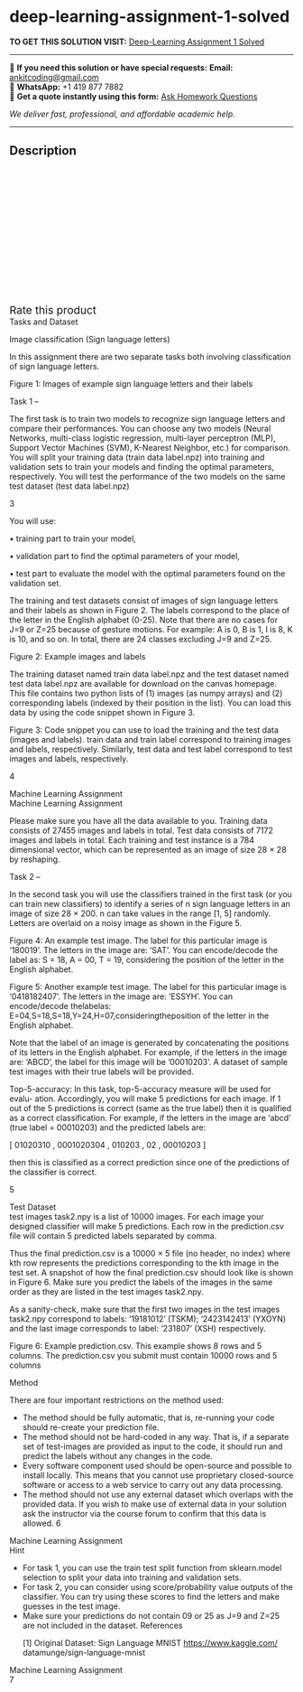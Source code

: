 # deep-learning-assignment-1-solved
**TO GET THIS SOLUTION VISIT:** [Deep-Learning Assignment 1 Solved](https://www.ankitcodinghub.com/product/deep-learning-assignment-1-solved/)


---

📩 **If you need this solution or have special requests:** **Email:** ankitcoding@gmail.com  
📱 **WhatsApp:** +1 419 877 7882  
📄 **Get a quote instantly using this form:** [Ask Homework Questions](https://www.ankitcodinghub.com/services/ask-homework-questions/)

*We deliver fast, professional, and affordable academic help.*

---

<h2>Description</h2>



<div class="kk-star-ratings kksr-auto kksr-align-center kksr-valign-top" data-payload="{&quot;align&quot;:&quot;center&quot;,&quot;id&quot;:&quot;93341&quot;,&quot;slug&quot;:&quot;default&quot;,&quot;valign&quot;:&quot;top&quot;,&quot;ignore&quot;:&quot;&quot;,&quot;reference&quot;:&quot;auto&quot;,&quot;class&quot;:&quot;&quot;,&quot;count&quot;:&quot;0&quot;,&quot;legendonly&quot;:&quot;&quot;,&quot;readonly&quot;:&quot;&quot;,&quot;score&quot;:&quot;0&quot;,&quot;starsonly&quot;:&quot;&quot;,&quot;best&quot;:&quot;5&quot;,&quot;gap&quot;:&quot;4&quot;,&quot;greet&quot;:&quot;Rate this product&quot;,&quot;legend&quot;:&quot;0\/5 - (0 votes)&quot;,&quot;size&quot;:&quot;24&quot;,&quot;title&quot;:&quot;Deep-Learning  Assignment 1 Solved&quot;,&quot;width&quot;:&quot;0&quot;,&quot;_legend&quot;:&quot;{score}\/{best} - ({count} {votes})&quot;,&quot;font_factor&quot;:&quot;1.25&quot;}">

<div class="kksr-stars">

<div class="kksr-stars-inactive">
            <div class="kksr-star" data-star="1" style="padding-right: 4px">


<div class="kksr-icon" style="width: 24px; height: 24px;"></div>
        </div>
            <div class="kksr-star" data-star="2" style="padding-right: 4px">


<div class="kksr-icon" style="width: 24px; height: 24px;"></div>
        </div>
            <div class="kksr-star" data-star="3" style="padding-right: 4px">


<div class="kksr-icon" style="width: 24px; height: 24px;"></div>
        </div>
            <div class="kksr-star" data-star="4" style="padding-right: 4px">


<div class="kksr-icon" style="width: 24px; height: 24px;"></div>
        </div>
            <div class="kksr-star" data-star="5" style="padding-right: 4px">


<div class="kksr-icon" style="width: 24px; height: 24px;"></div>
        </div>
    </div>

<div class="kksr-stars-active" style="width: 0px;">
            <div class="kksr-star" style="padding-right: 4px">


<div class="kksr-icon" style="width: 24px; height: 24px;"></div>
        </div>
            <div class="kksr-star" style="padding-right: 4px">


<div class="kksr-icon" style="width: 24px; height: 24px;"></div>
        </div>
            <div class="kksr-star" style="padding-right: 4px">


<div class="kksr-icon" style="width: 24px; height: 24px;"></div>
        </div>
            <div class="kksr-star" style="padding-right: 4px">


<div class="kksr-icon" style="width: 24px; height: 24px;"></div>
        </div>
            <div class="kksr-star" style="padding-right: 4px">


<div class="kksr-icon" style="width: 24px; height: 24px;"></div>
        </div>
    </div>
</div>


<div class="kksr-legend" style="font-size: 19.2px;">
            <span class="kksr-muted">Rate this product</span>
    </div>
    </div>
<div class="page" title="Page 3">
<div class="layoutArea">
<div class="column">
Tasks and Dataset

Image classification (Sign language letters)

In this assignment there are two separate tasks both involving classification of sign language letters.

</div>
</div>
<div class="layoutArea">
<div class="column">
Figure 1: Images of example sign language letters and their labels

Task 1 –

The first task is to train two models to recognize sign language letters and compare their performances. You can choose any two models (Neural Networks, multi-class logistic regression, multi-layer perceptron (MLP), Support Vector Machines (SVM), K-Nearest Neighbor, etc.) for comparison. You will split your training data (train data label.npz) into training and validation sets to train your models and finding the optimal parameters, respectively. You will test the performance of the two models on the same test dataset (test data label.npz)

3

</div>
</div>
</div>
<div class="page" title="Page 4">
<div class="layoutArea">
<div class="column">
You will use:

• training part to train your model,

</div>
</div>
<div class="layoutArea">
<div class="column">
• validation part to find the optimal parameters of your model,

• test part to evaluate the model with the optimal parameters found on the validation set.

The training and test datasets consist of images of sign language letters and their labels as shown in Figure 2. The labels correspond to the place of the letter in the English alphabet (0-25). Note that there are no cases for J=9 or Z=25 because of gesture motions. For example: A is 0, B is 1, I is 8, K is 10, and so on. In total, there are 24 classes excluding J=9 and Z=25.

Figure 2: Example images and labels

The training dataset named train data label.npz and the test dataset named test data label.npz are available for download on the canvas homepage. This file contains two python lists of (1) images (as numpy arrays) and (2) corresponding labels (indexed by their position in the list). You can load this data by using the code snippet shown in Figure 3.

Figure 3: Code snippet you can use to load the training and the test data (images and labels). train data and train label correspond to training images and labels, respectively. Similarly, test data and test label correspond to test images and labels, respectively.

4

</div>
</div>
<div class="layoutArea">
<div class="column">
Machine Learning Assignment

</div>
</div>
</div>
<div class="page" title="Page 5">
<div class="layoutArea">
<div class="column">
Machine Learning Assignment

Please make sure you have all the data available to you. Training data consists of 27455 images and labels in total. Test data consists of 7172 images and labels in total. Each training and test instance is a 784 dimensional vector, which can be represented as an image of size 28 × 28 by reshaping.

Task 2 –

In the second task you will use the classifiers trained in the first task (or you can train new classifiers) to identify a series of n sign language letters in an image of size 28 × 200. n can take values in the range [1, 5] randomly. Letters are overlaid on a noisy image as shown in the Figure 5.

Figure 4: An example test image. The label for this particular image is ‘180019’. The letters in the image are: ‘SAT’. You can encode/decode the label as: S = 18, A = 00, T = 19, considering the position of the letter in the English alphabet.

Figure 5: Another example test image. The label for this particular image is ‘0418182407’. The letters in the image are: ‘ESSYH’. You can encode/decode thelabelas: E=04,S=18,S=18,Y=24,H=07,consideringtheposition of the letter in the English alphabet.

Note that the label of an image is generated by concatenating the positions of its letters in the English alphabet. For example, if the letters in the image are: ‘ABCD’, the label for this image will be ’00010203’. A dataset of sample test images with their true labels will be provided.

Top-5-accuracy: In this task, top-5-accuracy measure will be used for evalu- ation. Accordingly, you will make 5 predictions for each image. If 1 out of the 5 predictions is correct (same as the true label) then it is qualified as a correct classification. For example, if the letters in the image are ‘abcd’ (true label = 00010203) and the predicted labels are:

[ 01020310 , 0001020304 , 010203 , 02 , 00010203 ]

then this is classified as a correct prediction since one of the predictions of the classifier is correct.

5

</div>
</div>
</div>
<div class="page" title="Page 6">
<div class="layoutArea">
<div class="column">
Test Dataset

</div>
</div>
<div class="layoutArea">
<div class="column">
test images task2.npy is a list of 10000 images. For each image your designed classifier will make 5 predictions. Each row in the prediction.csv file will contain 5 predicted labels separated by comma.

Thus the final prediction.csv is a 10000 × 5 file (no header, no index) where kth row represents the predictions corresponding to the kth image in the test set. A snapshot of how the final prediction.csv should look like is shown in Figure 6. Make sure you predict the labels of the images in the same order as they are listed in the test images task2.npy.

As a sanity-check, make sure that the first two images in the test images task2.npy correspond to labels: ‘19181012’ (TSKM); ‘2423142413’ (YXOYN) and the last image corresponds to label: ‘231807’ (XSH) respectively.

Figure 6: Example prediction.csv. This example shows 8 rows and 5 columns. The prediction.csv you submit must contain 10000 rows and 5 columns

Method

There are four important restrictions on the method used:

<ul>
<li>The method should be fully automatic, that is, re-running your code should re-create your prediction file.</li>
<li>The method should not be hard-coded in any way. That is, if a separate set of test-images are provided as input to the code, it should run and predict the labels without any changes in the code.</li>
<li>Every software component used should be open-source and possible to install locally. This means that you cannot use proprietary closed-source software or access to a web service to carry out any data processing.</li>
<li>The method should not use any external dataset which overlaps with the provided data. If you wish to make use of external data in your solution ask the instructor via the course forum to confirm that this data is allowed.
6
</li>
</ul>
</div>
</div>
<div class="layoutArea">
<div class="column">
Machine Learning Assignment

</div>
</div>
</div>
<div class="page" title="Page 7">
<div class="layoutArea">
<div class="column">
Hint

</div>
</div>
<div class="layoutArea">
<div class="column">
<ul>
<li>For task 1, you can use the train test split function from sklearn.model selection to split your data into training and validation sets.</li>
<li>For task 2, you can consider using score/probability value outputs of the classifier. You can try using these scores to find the letters and make guesses in the test image.</li>
<li>Make sure your predictions do not contain 09 or 25 as J=9 and Z=25 are not included in the dataset.
References

[1] Original Dataset: Sign Language MNIST https://www.kaggle.com/ datamunge/sign-language-mnist
</li>
</ul>
</div>
</div>
<div class="layoutArea">
<div class="column">
Machine Learning Assignment

</div>
</div>
<div class="layoutArea">
<div class="column">
7

</div>
</div>
</div>
